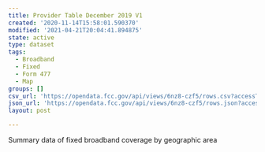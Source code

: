 ```yaml
---
title: Provider Table December 2019 V1
created: '2020-11-14T15:58:01.590370'
modified: '2021-04-21T20:04:41.894875'
state: active
type: dataset
tags:
  - Broadband
  - Fixed
  - Form 477
  - Map
groups: []
csv_url: 'https://opendata.fcc.gov/api/views/6nz8-czf5/rows.csv?accessType=DOWNLOAD'
json_url: 'https://opendata.fcc.gov/api/views/6nz8-czf5/rows.json?accessType=DOWNLOAD'
layout: post

---
```

Summary data of fixed broadband coverage by geographic area
